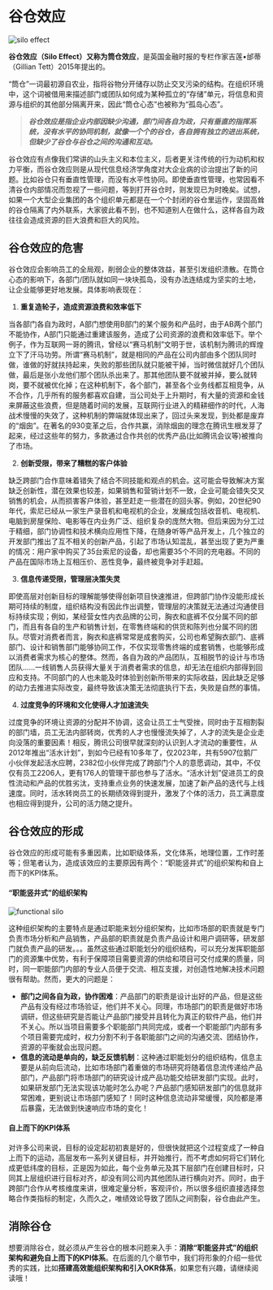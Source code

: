 # 谷仓效应

![silo effect](https://s1.locimg.com/2024/02/13/86a08b7416691.jpeg)

**谷仓效应（Silo Effect）**又称为**筒仓效应**，是英国金融时报的专栏作家吉莲•邰蒂（Gillian Tett）2015年提出的。

“筒仓”一词最初源自农业，指将谷物分开储存以防止交叉污染的结构。在组织环境中，这个词被借用来描述部门或团队如何成为某种孤立的“存储”单元，将信息和资源与组织的其他部分隔离开来，因此“筒仓心态”也被称为“孤岛心态”。

> ***谷仓效应是指企业内部因缺少沟通，部门间各自为政，只有垂直的指挥系统，没有水平的协同机制，就像一个个的谷仓，各自拥有独立的进出系统，但缺少了谷仓与谷仓之间的沟通和互动。***

谷仓效应有点像我们常讲的山头主义和本位主义，后者更关注传统的行为动机和权力平衡，而谷仓效应则是从现代信息经济学角度对大企业病的诊治提出了新的问题。比如谷仓只有垂直性管理，而没有水平性协同。即使垂直性管理，也常因看不清谷仓内部情况而忽视了一些问题，等到打开谷仓时，则发现已为时晚矣。试想，如果一个大型企业集团的各个组织单元都是在一个个封闭的谷仓里运作，坚固高耸的谷仓隔离了内外联系，大家彼此看不到，也不知道别人在做什么，这样各自为政往往会造成资源的巨大浪费和巨大的风险。

## 谷仓效应的危害

谷仓效应会影响员工的全局观，削弱企业的整体效益，甚至引发组织溃散。在筒仓心态的影响下，各部门/团队就如同一块块孤岛，没有办法连结成为坚实的土地，让企业能够更好地发展。具体影响表现在：

1. **重复造轮子，造成资源浪费和效率低下**

当各部门各自为政时，A部门想使用B部门的某个服务和产品时，由于AB两个部门不能协作，A部门只能通过重建该服务，造成了公司资源的浪费和效率低下。举个例子，作为互联网一哥的腾讯，曾经以“赛马机制”文明于世，该机制为腾讯的辉煌立下了汗马功劳。所谓“赛马机制”，就是相同的产品在公司内部由多个团队同时做，谁做的好就扶持起来，失败的那些团队就只能被干掉，当时微信就好几个团队做，最后是张小龙他们那个团队杀出来了。那其他团队要不就被并掉，要么就转岗，要不就被优化掉；在这种机制下，各个部门，甚至各个业务线都互相竞争，从不合作，几乎所有的服务都喜欢自建，当公司处于上升期时，有大量的资源和金钱来屏蔽这些浪费，但是随着时间的发展，互联网行业进入的精耕细作的时代，人海战术慢慢的失效了，这种机制的弊端就体现出来了，回过头来发现，到处都是废弃的“烟囱”。在著名的930变革之后，合作共赢，消除烟囱的理念在腾讯生根发芽了起来，经过这些年的努力，多款通过合作共创的优秀产品(比如腾讯会议等)被推向了市场。

2. **创新受限，带来了糟糕的客户体验**

缺乏跨部门合作意味着错失了结合不同技能和观点的机会。这可能会导致解决方案缺乏创新性，潜在效果也较差，如果销售和营销计划不一致，企业可能会错失交叉销售的机会，从而损害客户体验，甚至赶走一些潜在的回头客。例如，20世纪90年代，索尼已经从一家生产录音机和电视机的企业，发展成包括收音机、电视机、电脑到房屋保险、电影等在内业务广泛、组织复杂的庞然大物。但后来因为分工过于精细，部门协调性和技术横向应用性下降，在随身听等产品开发上，几个独立的开发部门推出了互不相关的创新产品，引起了市场认知混乱，甚至出现了更为严重的情况：用户家中购买了35台索尼的设备，却也需要35个不同的充电器。不同的产品在国际市场上互相压价、恶性竞争，最终被竞争对手赶超。

3. **信息传递受限，管理层决策失灵**

即使高层对创新目标的理解能够使得创新项目快速推进，但跨部门协作没能形成长期可持续的制度，组织结构没有因此作出调整，管理层的决策就无法通过沟通使目标持续实现；例如，某经营女性内衣品牌的公司，胸衣和底裤不仅分属不同的部门，而且有各自的生产和销售计划，在零售终端和的供货和陈列也分属不同的团队。尽管对消费者而言，胸衣和底裤常常是成套购买，公司也希望胸衣部门、底裤部门、设计和销售部门能够协同工作，不仅实现零售终端的成套销售，也能够形成以消费者需求为核心的整体。然而，各自为政的产品团队，互相脱节的设计与市场团队……一线销售人员获得大量关于消费者需求的信息，却无法在组织内部得到回应和支持。不同部门的人也未能及时体验到创新所带来的实际收益，因此缺乏足够的动力去推进实际改变，最终导致该决策无法彻底执行下去，失败是自然的事情。

4. **过度竞争的环境和文化使得人才加速流失**

过度竞争的环境让资源的分配并不协调，这会让员工士气受挫，同时由于互相割裂的部门墙，员工无法内部转岗，优秀的人才也慢慢流失掉了，人才的流失是企业走向没落的重要因素！相反，腾讯公司很早就深刻的认识到人才流动的重要性，从2012年推出“活水计划”，到如今已经有10多年了，仅2023年，共有5907位鹅厂小伙伴发起活水应聘，2382位小伙伴完成了跨部门个人的意愿调动，其中，不仅仅有员工2206人，更有176人的管理干部也参与了活水。“活水计划”促进员工的良性流动和产品的优胜劣汰，支持重点业务的快速发展，加速了新产品的迭代与上线速度。同时，活水转岗员工的长期绩效得到提升，激发了个体的活力，员工满意度也相应得到提升，公司的活力随之提升。

## 谷仓效应的形成

谷仓效应的形成可能有多重因素，比如职级体系，文化体系，地理位置，工作时差等；但笔者认为，造成该效应的主要原因有两个：“职能竖井式”的组织架构和自上而下的KPI体系。

#### “职能竖井式”的组织架构

![functional silo](https://s1.locimg.com/2024/02/13/e1bd45b74812f.jpg)

这种组织架构的主要特点是通过职能来划分组织架构，比如市场部的职责就是专门负责市场分析和产品销售，产品部的职责就是负责产品设计和用户调研等，研发部门就负责产品的研发。。。虽然这些通过职能划分的组织结构，可以充分发挥职能部门的资源集中优势，有利于保障项目需要资源的供给和项目可交付成果的质量，同时，同一职能部门内部的专业人员便于交流、相互支援，对创造性地解决技术问题很有帮助。然而，更大的问题是：
* **部门之间各自为政，协作困难**：产品部门的职责是设计出好的产品，但是这些产品有没有经过市场验证，他们并不关心。同理，市场部门的职责是做好市场调研，但这些研究是否能让产品部门接受并且转化为真正的软件产品，他们并不关心。所以当项目需要多个职能部门共同完成，或者一个职能部门内部有多个项目需要完成时，权力分割不利于各职能部门之间的沟通交流、团结协作，资源的平衡就会出现问题。
* **信息的流动是单向的，缺乏反馈机制**：这种通过职能划分的组织结构，信息主要是从前向后流动，比如市场部门着重做的市场研究将随着信息流传递给产品部门，产品部门将市场部门的研究设计成产品功能交给研发部门实现。此时，如果研发部门无法实现该功能时怎么办呢？产品部门感知研发部门的信息就非常困难，更别说让市场部门感知了！同时这种信息流动非常缓慢，风险都是滞后暴露，无法做到快速响应市场的变化！

#### 自上而下的KPI体系

对许多公司来说，目标的设定起初初衷是好的，但很快就把这个过程变成了一种自上而下的运动，高层发布一系列关键目标，并开始推行，而不考虑如何将它们转化成更低纬度的目标，正是因为如此，每个业务单元及其下层部门在创建目标时，只同其上层组织进行目标对齐，却没有同公司内其他团队进行横向对齐。同时，由于跨部门合作从考核维度来讲，很难定量分析，客观评价，所以很多组织直接选择忽略合作类指标的制定，久而久之，唯绩效论导致了团队之间割裂，谷仓由此产生。

## 消除谷仓

想要消除谷仓，就必须从产生谷仓的根本问题来入手：**消除“职能竖井式”的组织架构和避免自上而下的KPI体系**。在后面的几个章节中，我们将形象的介绍一些优秀的实践，比如**搭建高效能组织架构和引入OKR体系**，如果您有兴趣，请继续阅读哦！